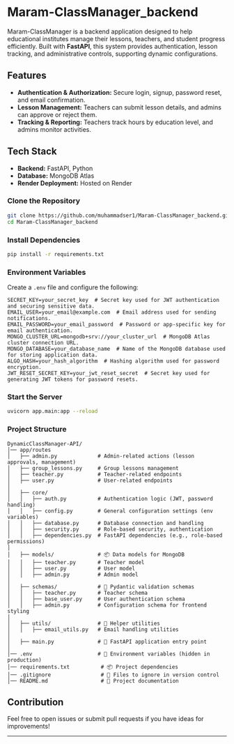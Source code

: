 # Maram-ClassManager_backend

Maram-ClassManager is a backend application designed to help educational institutes manage their lessons, teachers, and student progress efficiently. Built with **FastAPI**, this system provides authentication, lesson tracking, and administrative controls, supporting dynamic configurations.

## Features

- **Authentication & Authorization:** Secure login, signup, password reset, and email confirmation.
- **Lesson Management:** Teachers can submit lesson details, and admins can approve or reject them.
- **Tracking & Reporting:** Teachers track hours by education level, and admins monitor activities.


## Tech Stack

- **Backend:** FastAPI, Python
- **Database:** MongoDB Atlas
- **Render Deployment:** Hosted on Render


### Clone the Repository

```sh
git clone https://github.com/muhammadser1/Maram-ClassManager_backend.git
cd Maram-ClassManager_backend
```

### Install Dependencies

```sh
pip install -r requirements.txt
```

### Environment Variables

Create a `.env` file and configure the following:

```env
SECRET_KEY=your_secret_key  # Secret key used for JWT authentication and securing sensitive data.
EMAIL_USER=your_email@example.com  # Email address used for sending notifications.
EMAIL_PASSWORD=your_email_password  # Password or app-specific key for email authentication.
MONGO_CLUSTER_URL=mongodb+srv://your_cluster_url  # MongoDB Atlas cluster connection URL.
MONGO_DATABASE=your_database_name  # Name of the MongoDB database used for storing application data.
ALGO_HASH=your_hash_algorithm  # Hashing algorithm used for password encryption.
JWT_RESET_SECRET_KEY=your_jwt_reset_secret  # Secret key used for generating JWT tokens for password resets.
```


### Start the Server

```sh
uvicorn app.main:app --reload
```
### Project Structure
```
DynamicClassManager-API/
│── app/routes
│   ├── admin.py             # Admin-related actions (lesson approvals, management)
│   ├── group_lessons.py     # Group lessons management
│   ├── teacher.py           # Teacher-related endpoints
│   ├── user.py              # User-related endpoints
│
│   ├── core/
│   │   ├── auth.py          # Authentication logic (JWT, password handling)
│   │   ├── config.py        # General configuration settings (env variables)
│   │   ├── database.py      # Database connection and handling
│   │   ├── security.py      # Role-based security, authentication
│   │   ├── dependencies.py  # FastAPI dependencies (e.g., role-based permissions)
│
│   ├── models/              # 📦 Data models for MongoDB
│   │   ├── teacher.py       # Teacher model
│   │   ├── user.py          # User model
│   │   ├── admin.py         # Admin model
│
│   ├── schemas/             # 📄 Pydantic validation schemas
│   │   ├── teacher.py       # Teacher schema
│   │   ├── base_user.py     # User authentication schema
│   │   ├── admin.py         # Configuration schema for frontend styling
│
│   ├── utils/               # 🔧 Helper utilities
│   │   ├── email_utils.py   # Email handling utilities
│
│   ├── main.py              # 🚀 FastAPI application entry point
│
│── .env                     # 🔑 Environment variables (hidden in production)
│── requirements.txt          # 📦 Project dependencies
│── .gitignore                # 🚫 Files to ignore in version control
│── README.md                 # 📘 Project documentation
```

## Contribution

Feel free to open issues or submit pull requests if you have ideas for improvements!

---
